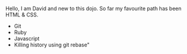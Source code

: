 Hello, I am David and new to this dojo.
So far my favourite path has been HTML & CSS.
* Git
* Ruby
* Javascript
* Killing history using git rebase"
